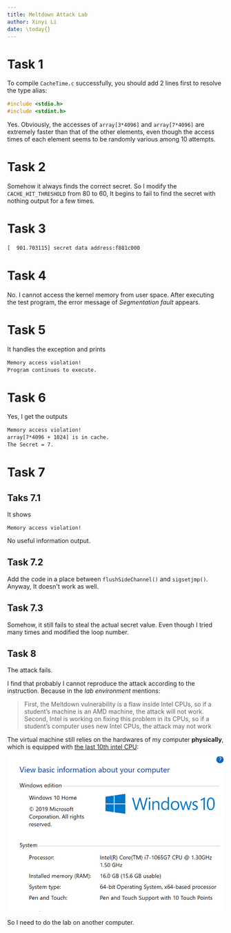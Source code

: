 ```yaml
---
title: Meltdown Attack Lab
author: Xinyi Li
date: \today{}
---
```


# Task 1

To compile `CacheTime.c` successfully, you should add 2 lines first to resolve the type alias:

```c
#include <stdio.h>
#include <stdint.h>
```

Yes. Obviously, the accesses of `array[3*4096]` and `array[7*4096]` are extremely faster than that of the other elements, even though the access times of each element seems to be randomly various among 10 attempts.

# Task 2

Somehow it always finds the correct secret. So I modify the `CACHE_HIT_THRESHOLD` from 80 to 60, It begins to fail to find the secret with nothing output for a few times.

# Task 3

```txt
[  901.703115] secret data address:f881c000
```

# Task 4

No. I cannot access the kernel memory from user space. After executing the test program, the error message of *Segmentation fault* appears.

# Task 5

It handles the exception and prints

```txt
Memory access violation!
Program continues to execute.
```


# Task 6

Yes, I get the outputs

```txt
Memory access violation!
array[7*4096 + 1024] is in cache.
The Secret = 7.
```


# Task 7

## Taks 7.1

It shows

```
Memory access violation!
```

No useful information output.

## Task 7.2

Add the code in a place between `flushSideChannel()` and `sigsetjmp()`. Anyway, It doesn't work as well.

## Task 7.3

Somehow, it still fails to steal the actual secret value. Even though I tried many times and modified the loop number.

## Task 8

The attack fails.

I find that probably I cannot reproduce the attack according to the instruction. Because in the *lab environment* mentions:

> First, the Meltdown vulnerability is a flaw inside Intel CPUs, so if a student’s machine is an AMD machine, the attack will not work. Second, Intel is working on fixing this problem in its CPUs, so if a student’s computer uses new Intel CPUs, the attack may not work

The virtual machine still relies on the hardwares of my computer **physically**, which is equipped with [the last 10th intel CPU](https://ark.intel.com/content/www/us/en/ark/products/196597/intel-core-i7-1065g7-processor-8m-cache-up-to-3-90-ghz.html):

![Basic info about my computer](./cpu.png)

So I need to do the lab on another computer.



